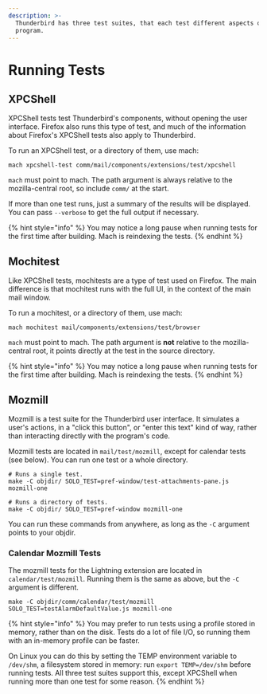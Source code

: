 ```yaml
---
description: >-
  Thunderbird has three test suites, that each test different aspects of the
  program.
---
```


# Running Tests

## XPCShell

XPCShell tests test Thunderbird's components, without opening the user interface. Firefox also runs this type of test, and much of the information about Firefox's XPCShell tests also apply to Thunderbird.

To run an XPCShell test, or a directory of them, use mach:

```text
mach xpcshell-test comm/mail/components/extensions/test/xpcshell
```

`mach` must point to mach. The path argument is always relative to the mozilla-central root, so include `comm/` at the start.

If more than one test runs, just a summary of the results will be displayed. You can pass `--verbose` to get the full output if necessary.

{% hint style="info" %}
You may notice a long pause when running tests for the first time after building. Mach is reindexing the tests.
{% endhint %}

## Mochitest

Like XPCShell tests, mochitests are a type of test used on Firefox. The main difference is that mochitest runs with the full UI, in the context of the main mail window.

To run a mochitest, or a directory of them, use mach:

```text
mach mochitest mail/components/extensions/test/browser
```

`mach` must point to mach. The path argument is **not** relative to the mozilla-central root, it points directly at the test in the source directory.

{% hint style="info" %}
You may notice a long pause when running tests for the first time after building. Mach is reindexing the tests.
{% endhint %}

## Mozmill

Mozmill is a test suite for the Thunderbird user interface. It simulates a user's actions, in a "click this button", or "enter this text" kind of way, rather than interacting directly with the program's code.

Mozmill tests are located in `mail/test/mozmill`, except for calendar tests \(see below\). You can run one test or a whole directory.

```text
# Runs a single test.
make -C objdir/ SOLO_TEST=pref-window/test-attachments-pane.js mozmill-one

# Runs a directory of tests.
make -C objdir/ SOLO_TEST=pref-window mozmill-one
```

You can run these commands from anywhere, as long as the `-C` argument points to your objdir.

### Calendar Mozmill Tests

The mozmill tests for the Lightning extension are located in `calendar/test/mozmill`. Running them is the same as above, but the `-C` argument is different.

```text
make -C objdir/comm/calendar/test/mozmill SOLO_TEST=testAlarmDefaultValue.js mozmill-one
```

{% hint style="info" %}
You may prefer to run tests using a profile stored in memory, rather than on the disk. Tests do a lot of file I/O, so running them with an in-memory profile can be faster.

On Linux you can do this by setting the TEMP environment variable to `/dev/shm`, a filesystem stored in memory: run `export TEMP=/dev/shm` before running tests. All three test suites support this, except XPCShell when running more than one test for some reason.
{% endhint %}

